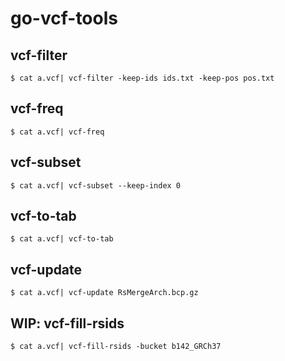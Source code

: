 # go-vcf-tools

## vcf-filter

```
$ cat a.vcf| vcf-filter -keep-ids ids.txt -keep-pos pos.txt
```

## vcf-freq

```
$ cat a.vcf| vcf-freq
```

## vcf-subset

```
$ cat a.vcf| vcf-subset --keep-index 0
```

## vcf-to-tab

```
$ cat a.vcf| vcf-to-tab
```

## vcf-update

```
$ cat a.vcf| vcf-update RsMergeArch.bcp.gz
```

## WIP: vcf-fill-rsids

```
$ cat a.vcf| vcf-fill-rsids -bucket b142_GRCh37
```
